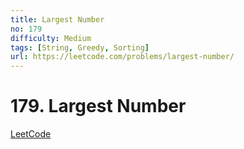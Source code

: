 ```yaml
---
title: Largest Number
no: 179
difficulty: Medium
tags: [String, Greedy, Sorting]
url: https://leetcode.com/problems/largest-number/
---
```


# 179. Largest Number

[LeetCode](https://leetcode.com/problems/largest-number/)

